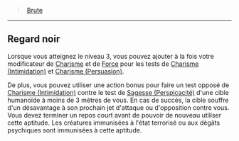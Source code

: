 ﻿---
!GenericItem
Id: rogue_brute_hd.md#regard-noir
ParentLink: rogue_brute_hd.md#brute
Name: Regard noir
ParentName: Brute
NameLevel: 2
Attributes: {}
---
> [Brute](hd_rogue_brute.md)

---

## Regard noir

Lorsque vous atteignez le niveau 3, vous pouvez ajouter à la fois votre modificateur de [Charisme](hd_abilities_charisma.md) et de [Force](hd_abilities_strength.md) pour les tests de [Charisme (Intimidation)](hd_abilities_charisma_intimidation.md) et [Charisme (Persuasion)](hd_abilities_charisma_persuasion.md).

De plus, vous pouvez utiliser une action bonus pour faire un test opposé de [Charisme (Intimidation)](hd_abilities_charisma_intimidation.md) contre le test de [Sagesse (Perspicacité)](hd_abilities_wisdom_perspicacite.md) d'une cible humanoïde à moins de 3 mètres de vous. En cas de succès, la cible souffre d'un désavantage à son prochain jet d'attaque ou d'opposition contre vous. Vous devez terminer un repos court avant de pouvoir de nouveau utiliser cette aptitude. Les créatures immunisées à l'état terrorisé ou aux dégâts psychiques sont immunisées à cette aptitude.

